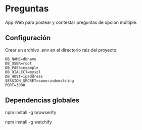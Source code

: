 # Preguntas

App Web para postear y contestar preguntas de opción múltiple.

## Configuración

Crear un archivo .env en el directorio raiz del proyecto:

```dosini
DB_NAME=dbname
DB_USER=root
DB_PASS=example
DB_DIALECT=mysql
DB_HOST=ipaddress
SESSION_SECRET=somerandomstring
PORT=3000
```

## Dependencias globales
npm install -g browserify 

npm install -g watchify

